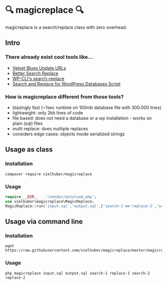 # 🔍 magicreplace 🔍

magicreplace is a search/replace class with zero overhead.

## Intro

### There already exist cool tools like...

* [Velvet Blues Update URLs](https://wordpress.org/plugins/velvet-blues-update-urls/)
* [Better Search Replace](https://wordpress.org/plugins/better-search-replace/)
* [WP-CLI's search-replace](http://wp-cli.org/commands/search-replace/)
* [Search and Replace for WordPress Databases Script](https://interconnectit.com/products/search-and-replace-for-wordpress-databases/)

### How is magicreplace different from those tools?

* blazingly fast (~1sec runtime on 100mb database file with 300.000 lines)
* lightweight: only 2kb lines of code
* file based: does not need a database or a wp installation - works on plain (sql) files
* multi replace: does multiple replaces
* considers edge cases: objects inside serialized strings

## Usage as class

### Installation

```
composer require vielhuber/magicreplace
```
    
### Usage

```php
require __DIR__ . '/vendor/autoload.php';
use vielhuber\magicreplace\MagicReplace;
MagicReplace::run('input.sql','output.sql',['search-1'=>'replace-2','search-2'=>'replace-2']);
```

## Usage via command line

### Installation

```
wget https://raw.githubusercontent.com/vielhuber/magicreplace/master/magicreplace
```

### Usage

```
php magicreplace input.sql output.sql search-1 replace-1 search-2 replace-2
```
